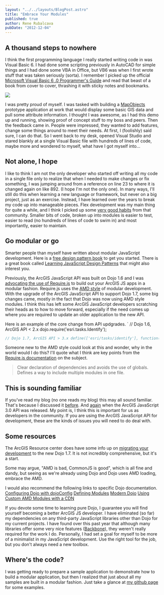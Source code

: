 ```yaml
---
layout: "../../layouts/BlogPost.astro"
title: "Embrace Your Modules"
published: true
author: Rene Rubalcava
pubDate: "2012-12-04"
---
```


## A thousand steps to nowhere

I think the first programming language I really started writing code in was Visual Basic 6. I had done some scripting previously in AutoCAD for simple things and I had done some VBA in Office, but VB6 was when I first wrote stuff that was taken seriously (sorta). I remember I picked up the official [Microsoft Visual Basic 6 .0 Programmer's Guide](http://www.amazon.com/gp/product/1572318635/ref=as_li_ss_tl?ie=UTF8&camp=1789&creative=390957&creativeASIN=1572318635&linkCode=as2&tag=odoenet-20) and read that beast of a book from cover to cover, thrashing it with sticky notes and bookmarks.

![](images/vb6book-300x225.jpg)

I was pretty proud of myself. I was tasked with building a [MapObjects](http://www.esri.com/software/mapobjects) prototype application at work that would display some basic GIS data and pull some attribute information. I thought I was awesome, as I had this demo up and running, showing proof of concept stuff to my boss and peers. Then the feedback came in. People were impressed, they wanted to add features, change some things around to meet their needs. At first, I (foolishly) said sure, I can do that. So I went back to my desk, opened Visual Studio and stared blankly at a single Visual Basic file with hundreds of lines of code, maybe more and wondered to myself, what have I got myself into...

## Not alone, I hope

I like to think I am not the only developer who started off writing all my code in a single file only to realize that when I needed to make changes or fix something, I was jumping around from a reference on line 23 to where it is changed again on like 892. (I hope I'm not the only one). In many ways, I'll still do this when learning a new language or framework, but never on a big project, just as an exercise. Instead, I have learned over the years to break my code up into manageable pieces. Flex development was my main thing for quite a while, and I think I picked up some [very good habits](http://joelhooks.com/2010/05/02/modular-robotlegs/) from that community. Smaller bits of code, broken up into modules is easier to test, easier to read (no hundreds of lines of code to swim in) and most importantly, easier to maintain.

## Go modular or go

Smarter people than myself have written about modular JavaScript development. Here is a [free design pattern book](http://addyosmani.com/resources/essentialjsdesignpatterns/book/) to get you started. There is a great book called [Learning JavaScript Design Patterns](http://www.amazon.com/gp/product/1449331815/ref=as_li_ss_tl?ie=UTF8&camp=1789&creative=390957&creativeASIN=1449331815&linkCode=as2&tag=odoenet-20) that might also interest you.

Previously, the ArcGIS JavaScript API was built on Dojo 1.6 and I was [advocating the use of Require.js](https://odoe.net/blog/?tag=require-js) to build out your ArcGIS JS apps in a modular fashion. Require.js uses the [AMD style](http://www.sitepen.com/blog/2012/06/25/amd-the-definitive-source/) of modular development. With the upgrade of the ArcGIS JavaScript API to support Dojo 1.7, some big changes came, mostly in the fact that Dojo was now using AMD style modules. I think this has left some ArcGIS JavaScript developers scratching their heads as to how to move forward, especially if the need comes up where you are required to update an older application to the new API.

Here is an example of the core change from API updgrades. ` // Dojo 1.6, ArcGIS API < 2.x dojo.require('esri.tasks.Identify');

```js
// Dojo 1.7, ArcGIS API > 3.x define(['esri/tasks/identify'], function() { // ... do some stuff ... // Adds esri.tasks.IdentifyTask() // Notice I don't declare a variable name // for the IdentifyTask. The ArcGIS API actually // appends IdentifyTask to the global esri.tasks // object when you include it in your dependency // list. No need to declare a variable name in your // function. A lot of the API works this way. }); `\
```

Someone new to the AMD style could look at this and wonder, why in the world would I do this? I'll quote what I think are key points from the [Require.js documentation](http://requirejs.org/docs/whyamd.html) on the subject.

> Clear declaration of dependencies and avoids the use of globals. Defines a way to include multiple modules in one file.

## This is sounding familiar

If you've read my blog (no one reads my blog) this may all sound familiar. That's because I discussed it [before](https://odoe.net/blog/?p=257). And [again](https://odoe.net/blog/?p=307) when the ArcGIS JavaScript 3.0 API was released. My point is, I think this is important for us as developers in the community. If you are using the ArcGIS JavaScript API for development, these are the kinds of issues you will need to do deal with.

## Some resources

The ArcGIS Resource center does have some info up on [migrating your development](http://help.arcgis.com/EN/webapi/javascript/arcgis/help/jshelp/migration_30.htm) to the new Dojo 1.7. It is not incredibly comprehensive, but it's a start.

Some may argue, "AMD is bad, CommonJS is good", which is all fine and dandy, but seeing as we're already using Dojo and Dojo uses AMD loading, embrace the AMD.

I would also recommend the following links to specific Dojo documentation. [Configuring Dojo with dojoConfig](http://dojotoolkit.org/documentation/tutorials/1.7/dojo_config) [Defining Modules](http://dojotoolkit.org/documentation/tutorials/1.7/modules) [Modern Dojo](http://dojotoolkit.org/documentation/tutorials/1.7/modern_dojo/) [Using Custom AMD Modules with a CDN](http://dojotoolkit.org/documentation/tutorials/1.7/cdn)

If you devote some time to learning pure Dojo, I guarantee you will find yourself becoming a better ArcGIS JS developer. I have eliminated (so far) my dependencies on any third-party JavaScript libraries other than Dojo for my current projects. I have found over this past year that although many libraries offer some very nice features ([Backbone](http://backbonejs.org/)), they weren't really required for the work I do. Personally, I had set a goal for myself to be more of a minimalist in my JavaScript development. Use the right tool for the job, but you don't always need a new toolbox.

## Where's the code?

I was getting ready to prepare a sample application to demonstrate how to build a modular application, but then I realized that just about all my samples are built in a modular fashion. Just take a glance at [my github page](https://github.com/odoe) for some examples.
